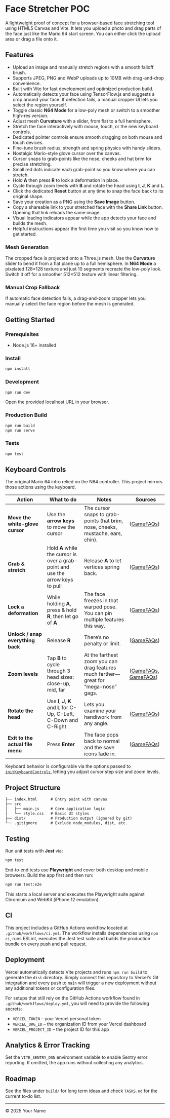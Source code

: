 # Face Stretcher POC

A lightweight proof of concept for a browser‑based face stretching tool using HTML5 Canvas and Vite. It lets you upload a photo and drag parts of the face just like the Mario 64 start screen. You can either click the upload area or drag a file onto it.

## Features

- Upload an image and manually stretch regions with a smooth falloff brush.
- Supports JPEG, PNG and WebP uploads up to 10MB with drag-and-drop convenience.
- Built with Vite for fast development and optimized production build.
- Automatically detects your face using TensorFlow.js and suggests a crop around your face. If detection fails, a manual cropper UI lets you select the region yourself.
- Toggle classic **N64 Mode** for a low-poly mesh or switch to a smoother high-res version.
- Adjust mesh **Curvature** with a slider, from flat to a full hemisphere.
- Stretch the face interactively with mouse, touch, or the new keyboard controls.
- Dedicated pointer controls ensure smooth dragging on both mouse and touch devices.
- Fine-tune brush radius, strength and spring physics with handy sliders.
- Nostalgic Mario-style glove cursor over the canvas.
- Cursor snaps to grab-points like the nose, cheeks and hat brim for precise stretching.
- Small red dots indicate each grab-point so you know where you can stretch.
- Hold **A** then press **R** to lock a deformation in place.
- Cycle through zoom levels with **B** and rotate the head using **I**, **J**, **K** and **L**.
- Click the dedicated **Reset** button at any time to snap the face back to its original shape.
- Save your creation as a PNG using the **Save Image** button.
- Copy a shareable link to your stretched face with the **Share Link** button. Opening that link reloads the same image.
- Visual loading indicators appear while the app detects your face and builds the mesh.
- Helpful instructions appear the first time you visit so you know how to get started.

### Mesh Generation

The cropped face is projected onto a Three.js mesh. Use the **Curvature** slider to bend it from a flat plane up to a full hemisphere. In **N64 Mode** a
pixelated 128×128 texture and just 10 segments recreate the low-poly look. Switch it off
for a smoother 512×512 texture with linear filtering.

### Manual Crop Fallback

If automatic face detection fails, a drag-and-zoom cropper lets you manually select the face region before the mesh is generated.

## Getting Started

### Prerequisites

- Node.js 16+ installed

### Install

```bash
npm install
```

### Development

```bash
npm run dev
```

Open the provided localhost URL in your browser.

### Production Build

```bash
npm run build
npm run serve
```

### Tests

```bash
npm test
```

## Keyboard Controls

The original Mario 64 intro relied on the N64 controller. This project mirrors those actions using the keyboard.

| Action                            | What to do                                                                      | Notes                                                                               | Sources                        |
| --------------------------------- | ------------------------------------------------------------------------------- | ----------------------------------------------------------------------------------- | ------------------------------ |
| **Move the white-glove cursor**   | Use the **arrow keys** to move the cursor                                       | The cursor snaps to grab-points (hat brim, nose, cheeks, mustache, ears, chin).     | ([GameFAQs][1])                |
| **Grab & stretch**                | Hold **A** while the cursor is over a grab-point and use the arrow keys to pull | Release **A** to let vertices spring back.                                          | ([GameFAQs][1])                |
| **Lock a deformation**            | While holding **A**, press & hold **R**, then let go of **A**                   | The face freezes in that warped pose. You can pin multiple features this way.       | ([GameFAQs][2])                |
| **Unlock / snap everything back** | Release **R**                                                                   | There’s no penalty or limit.                                                        | ([GameFAQs][2])                |
| **Zoom levels**                   | Tap **B** to cycle through 3 head sizes: close-up, mid, far                     | At the farthest zoom you can drag features much farther—great for “mega-nose” gags. | ([GameFAQs][1], [GameFAQs][3]) |
| **Rotate the head**               | Use **I**, **J**, **K** and **L** for C-Up, C-Left, C-Down and C-Right          | Lets you examine your handiwork from any angle.                                     | ([GameFAQs][3])                |
| **Exit to the actual file menu**  | Press **Enter**                                                                 | The face pops back to normal and the save icons fade in.                            | ([GameFAQs][1])                |

Keyboard behavior is configurable via the options passed to [`initKeyboardControls`](./src/ui/keyboardControls.js), letting you adjust cursor step size and zoom levels.

[1]: https://gamefaqs.gamespot.com/n64/198848-super-mario-64/faqs/22000?utm_source=chatgpt.com "Super Mario 64 - Guide and Walkthrough - Nintendo 64 - By CWall"
[2]: https://gamefaqs.gamespot.com/n64/198848-super-mario-64/faqs/3326?utm_source=chatgpt.com "Super Mario 64 - Guide and Walkthrough - Nintendo 64 - GameFAQs"
[3]: https://gamefaqs.gamespot.com/boards/198848-super-mario-64/61015707?utm_source=chatgpt.com "I DIDN'T KNOW YOU COULD HOLD R TO KEEP MARIO'S FACE ..."

## Project Structure

```txt
├── index.html      # Entry point with canvas
├── src
│   ├── main.js     # Core application logic
│   └── style.css   # Basic UI styles
├── dist/           # Production output (ignored by git)
└── .gitignore      # Exclude node_modules, dist, etc.
```

## Testing

Run unit tests with **Jest** via:

```bash
npm test
```

End‑to‑end tests use **Playwright** and cover both desktop and mobile
browsers. Build the app first and then run:

```bash
npm run test:e2e
```

This starts a local server and executes the Playwright suite against
Chromium and WebKit (iPhone 12 emulation).

## CI

This project includes a GitHub Actions workflow located at `.github/workflows/ci.yml`. The
workflow installs dependencies using `npm ci`, runs ESLint, executes the Jest test suite
and builds the production bundle on every push and pull request.

## Deployment
Vercel automatically detects Vite projects and runs `npm run build` to
generate the `dist` directory. Simply connect this repository to Vercel's
Git integration and every push to `main` will trigger a new deployment
without any additional tokens or configuration files.

For setups that still rely on the GitHub Actions workflow found in
`.github/workflows/deploy.yml`, you will need to provide the following secrets:

- `VERCEL_TOKEN` – your Vercel personal token
- `VERCEL_ORG_ID` – the organization ID from your Vercel dashboard
- `VERCEL_PROJECT_ID` – the project ID for this app

## Analytics & Error Tracking

Set the `VITE_SENTRY_DSN` environment variable to enable Sentry error reporting. If omitted, the app runs without collecting any analytics.

## Roadmap

See the files under `build/` for long term ideas and check `TASKS.md` for the current to‑do list.

---

© 2025 Your Name
